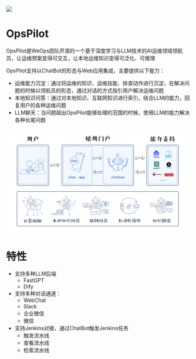 <img src="https://wedoc.canway.net/imgs/img/嘉为蓝鲸.jpg" >

# OpsPilot

OpsPilot是WeOps团队开源的一个基于深度学习与LLM技术的AI运维领域领航员，让运维预案变得可交互，让本地运维知识变得可泛化、可推理

OpsPilot支持以ChatBot的形态与Web应用集成，主要提供以下能力：

* 运维能力沉淀：通过将运维的知识、运维技能、排查动作进行沉淀，在解决问题的时候以领航员的形态，通过对话的方式指引用户解决运维问题
* 本地知识问答：通过对本地知识、互联网知识进行索引，结合LLM的能力，回复用户的各种运维问题
* LLM聊天：当问题超出OpsPilot能够处理的范围的时候，使用LLM的能力解决各种长尾问题

<img src="./docs/images/chatbot.png" >

# 特性

* 支持多种LLM后端
    * FastGPT
    * Dify
* 支持多种对话通道：
    * WebChat
    * Slack
    * 企业微信
    * 微信
* 支持Jenkins对接，通过ChatBot触发Jenkins任务
    * 触发流水线
    * 查看流水线
    * 检索流水线
